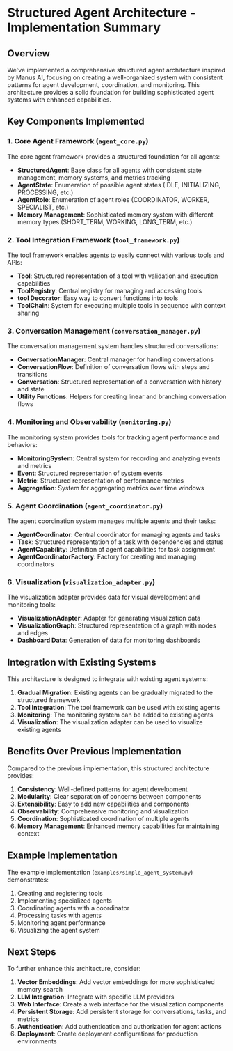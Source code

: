 # Structured Agent Architecture - Implementation Summary

## Overview

We've implemented a comprehensive structured agent architecture inspired by Manus AI, focusing on creating a well-organized system with consistent patterns for agent development, coordination, and monitoring. This architecture provides a solid foundation for building sophisticated agent systems with enhanced capabilities.

## Key Components Implemented

### 1. Core Agent Framework (`agent_core.py`)

The core agent framework provides a structured foundation for all agents:

- **StructuredAgent**: Base class for all agents with consistent state management, memory systems, and metrics tracking
- **AgentState**: Enumeration of possible agent states (IDLE, INITIALIZING, PROCESSING, etc.)
- **AgentRole**: Enumeration of agent roles (COORDINATOR, WORKER, SPECIALIST, etc.)
- **Memory Management**: Sophisticated memory system with different memory types (SHORT_TERM, WORKING, LONG_TERM, etc.)

### 2. Tool Integration Framework (`tool_framework.py`)

The tool framework enables agents to easily connect with various tools and APIs:

- **Tool**: Structured representation of a tool with validation and execution capabilities
- **ToolRegistry**: Central registry for managing and accessing tools
- **tool Decorator**: Easy way to convert functions into tools
- **ToolChain**: System for executing multiple tools in sequence with context sharing

### 3. Conversation Management (`conversation_manager.py`)

The conversation management system handles structured conversations:

- **ConversationManager**: Central manager for handling conversations
- **ConversationFlow**: Definition of conversation flows with steps and transitions
- **Conversation**: Structured representation of a conversation with history and state
- **Utility Functions**: Helpers for creating linear and branching conversation flows

### 4. Monitoring and Observability (`monitoring.py`)

The monitoring system provides tools for tracking agent performance and behaviors:

- **MonitoringSystem**: Central system for recording and analyzing events and metrics
- **Event**: Structured representation of system events
- **Metric**: Structured representation of performance metrics
- **Aggregation**: System for aggregating metrics over time windows

### 5. Agent Coordination (`agent_coordinator.py`)

The agent coordination system manages multiple agents and their tasks:

- **AgentCoordinator**: Central coordinator for managing agents and tasks
- **Task**: Structured representation of a task with dependencies and status
- **AgentCapability**: Definition of agent capabilities for task assignment
- **AgentCoordinatorFactory**: Factory for creating and managing coordinators

### 6. Visualization (`visualization_adapter.py`)

The visualization adapter provides data for visual development and monitoring tools:

- **VisualizationAdapter**: Adapter for generating visualization data
- **VisualizationGraph**: Structured representation of a graph with nodes and edges
- **Dashboard Data**: Generation of data for monitoring dashboards

## Integration with Existing Systems

This architecture is designed to integrate with existing agent systems:

1. **Gradual Migration**: Existing agents can be gradually migrated to the structured framework
2. **Tool Integration**: The tool framework can be used with existing agents
3. **Monitoring**: The monitoring system can be added to existing agents
4. **Visualization**: The visualization adapter can be used to visualize existing agents

## Benefits Over Previous Implementation

Compared to the previous implementation, this structured architecture provides:

1. **Consistency**: Well-defined patterns for agent development
2. **Modularity**: Clear separation of concerns between components
3. **Extensibility**: Easy to add new capabilities and components
4. **Observability**: Comprehensive monitoring and visualization
5. **Coordination**: Sophisticated coordination of multiple agents
6. **Memory Management**: Enhanced memory capabilities for maintaining context

## Example Implementation

The example implementation (`examples/simple_agent_system.py`) demonstrates:

1. Creating and registering tools
2. Implementing specialized agents
3. Coordinating agents with a coordinator
4. Processing tasks with agents
5. Monitoring agent performance
6. Visualizing the agent system

## Next Steps

To further enhance this architecture, consider:

1. **Vector Embeddings**: Add vector embeddings for more sophisticated memory search
2. **LLM Integration**: Integrate with specific LLM providers
3. **Web Interface**: Create a web interface for the visualization components
4. **Persistent Storage**: Add persistent storage for conversations, tasks, and metrics
5. **Authentication**: Add authentication and authorization for agent actions
6. **Deployment**: Create deployment configurations for production environments 